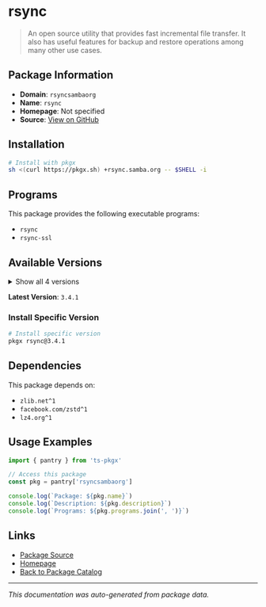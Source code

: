 # rsync

> An open source utility that provides fast incremental file transfer. It also has useful features for backup and restore operations among many other use cases.

## Package Information

- **Domain**: `rsyncsambaorg`
- **Name**: `rsync`
- **Homepage**: Not specified
- **Source**: [View on GitHub](https://github.com/pkgxdev/pantry/tree/main/projects/rsync.samba.org/package.yml)

## Installation

```bash
# Install with pkgx
sh <(curl https://pkgx.sh) +rsync.samba.org -- $SHELL -i
```

## Programs

This package provides the following executable programs:

- `rsync`
- `rsync-ssl`

## Available Versions

<details>
<summary>Show all 4 versions</summary>

- `3.4.1`, `3.4.0`, `3.3.0`, `3.2.7`

</details>

**Latest Version**: `3.4.1`

### Install Specific Version

```bash
# Install specific version
pkgx rsync@3.4.1
```

## Dependencies

This package depends on:

- `zlib.net^1`
- `facebook.com/zstd^1`
- `lz4.org^1`

## Usage Examples

```typescript
import { pantry } from 'ts-pkgx'

// Access this package
const pkg = pantry['rsyncsambaorg']

console.log(`Package: ${pkg.name}`)
console.log(`Description: ${pkg.description}`)
console.log(`Programs: ${pkg.programs.join(', ')}`)
```

## Links

- [Package Source](https://github.com/pkgxdev/pantry/tree/main/projects/rsync.samba.org/package.yml)
- [Homepage](#)
- [Back to Package Catalog](../package-catalog.md)

---

*This documentation was auto-generated from package data.*

